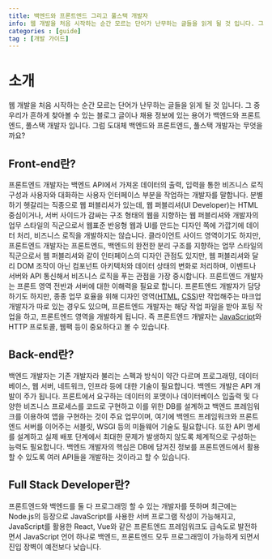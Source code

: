 ```yaml
---
title: 백엔드와 프론트엔드 그리고 풀스택 개발자
info: 웹 개발을 처음 시작하는 순간 모르는 단어가 난무하는 글들을 읽게 될 것 입니다. 그 중 우리가 흔하게 찾아볼 수 있는 블로그 글이나 채용 정보에 있는 용어가 백엔드와 프론트엔드, 풀스택 개발자 입니다. 그럼 도대체 백엔드와 프론트엔드, 풀스택 개발자는 무엇을까요?
categories : [guide]
tag : [개발 가이드]
---
```


# 소개
웹 개발을 처음 시작하는 순간 모르는 단어가 난무하는 글들을 읽게 될 것 입니다.
그 중 우리가 흔하게 찾아볼 수 있는 블로그 글이나 채용 정보에 있는 용어가 백엔드와 프론트엔드, 풀스택 개발자 입니다.
그럼 도대체 백엔드와 프론트엔드, 풀스택 개발자는 무엇을까요?

## Front-end란?
프론트엔드 개발자는 백엔드 API에서 가져온 데이터의 출력, 입력을 통한 비즈니스 로직 구성과 사용자와 대화하는 사용자 인터페이스 부분을 작업하는 개발자를 말합니다.
분별하기 헷갈리는 직종으로 웹 퍼블리셔가 있는데, 웹 퍼블리셔(UI Developer)는 HTML 중심이거나, 서버 사이드가 감싸는 구조 형태의 웹을 지향하는 웹 퍼블리셔와 개발자의 업무 스타일의 직군으로서 웹표준 반응형 웹과 UI를 만드는 디자인 쪽에 가깝기에 데이터 처리, 비즈니스 로직을 개발하지는 않습니다. 클라이언트 사이드 영역이기도 하지만, 프론트엔드 개발자는 프론트엔드, 백엔드의 완전한 분리 구조를 지향하는 업무 스타일의 직군으로서 웹 퍼블리셔와 같이 인터페이스의 디자인 관점도 있지만, 웹 퍼블리셔와 달리 DOM 조작이 아닌 컴포넌트 아키텍처와 데이터 상태의 변화로 처리하며, 이벤트나 서버와 API 통신해서 비즈니스 로직을 푸는 관점을 가장 중시합니다.
프론트엔드 개발자는 프론트 영역 전반과 서버에 대한 이해력을 필요로 합니다. 프론트엔드 개발자가 담당하기도 하지만, 종종 업무 효율을 위해 디자인 영역([HTML](https://wade.pw/lang/html), [CSS](https://wade.pw/lang/css))만 작업해주는 마크업 개발자가 따로 있는 경우도 있으며, 프론트엔드 개발자는 해당 작업 파일을 받아 포팅 작업을 하고, 프론트엔드 영역을 개발하게 됩니다. 즉 프론트엔드 개발자는 [JavaScript](https://wade.pw/lang/javascript)와 HTTP 프로토콜, 웹팩 등이 중요하다고 볼 수 있습니다.
 
 
## Back-end란?
백엔드 개발자는 기존 개발자라 불리는 스펙과 방식이 약간 다르며 프로그래밍, 데이터베이스, 웹 서버, 네트워크, 인프라 등에 대한 기술이 필요합니다.
백엔드 개발은 API 개발이 주가 됩니다. 프론트에서 요구하는 데이터의 포맷이나 데이터베이스 입출력 및 다양한 비즈니스 프로세스를 코드로 구현하고 이를 위한 DB를 설계하고 백엔드 프레임워크를 이용하여 앱을 구현하는 것이 주요 업무이며, 여기에 백엔드 프레임워크와 프론트엔드 서버를 이어주는 서블릿, WSGI 등의 미들웨어 기술도 필요합니다. 또한 API 명세를 설계하고 실제 배포 단계에서 최대한 문제가 발생하지 않도록 체계적으로 구성하는 능력도 필요합니다. 백엔드 개발자의 핵심은 DB에 담겨진 정보를 프론트엔드에서 활용할 수 있도록 여러 API들을 개발하는 것이라고 할 수 있습니다.
 

## Full Stack Developer란?
프론트엔드와 백엔드를 둘 다 프로그래밍 할 수 있는 개발자를 뜻하며 최근에는 Node.js의 등장으로 JavaScript를 사용한 서버 프로그램 작성이 가능해지고, JavaScript를 활용한 React, Vue와 같은 프론트엔드 프레임워크도 급속도로 발전하면서 JavaScript 언어 하나로 백엔드, 프론트엔드 모두 프로그래밍이 가능하게 되면서 진입 장벽이 예전보다 낮습니다.
